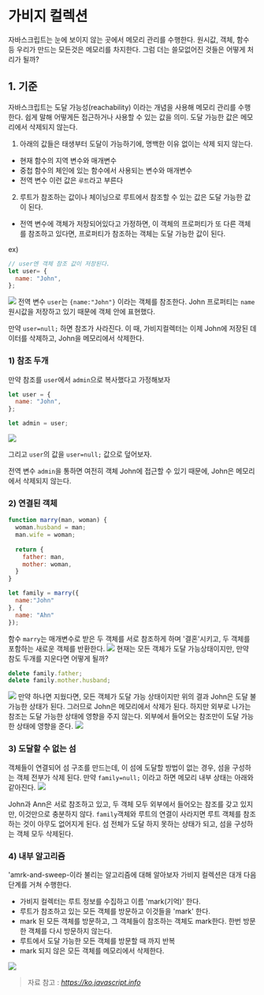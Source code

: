 # 가비지 컬렉션
자바스크립트는 눈에 보이지 않는 곳에서 메모리 관리를 수행한다. 
원시값, 객체, 함수 등 우리가 만드는 모든것은 메모리를 차지한다. 그럼 더는 쓸모없어진 것들은 어떻게 처리가 될까?

## 1. 기준
자바스크립트는 도달 가능성(reachability) 이라는 개념을 사용해 메모리 관리를 수행한다.
쉽게 말해 어떻게든 접근하거나 사용할 수 있는 값을 의미. 도달 가능한 값은 메모리에서 삭제되지 않는다.

1. 아래의 값들은 태생부터 도달이 가능하기에, 명백한 이유 없이는 삭제 되지 않는다.
* 현재 함수의 지역 변수와 매개변수
* 중첩 함수의 체인에 있는 함수에서 사용되는 변수와 매개변수
* 전역 변수
이런 값은 `루트`라고 부른다


2. 루트가 참조하는 값이나 체이닝으로 루트에서 참조할 수 있는 값은 도달 가능한 값이 된다.

* 전역 변수에 객체가 저장되어있다고 가정하면, 이 객체의 프로퍼티가 또 다른 객체를 참조하고 있다면, 프로퍼티가 참조하는 객체는 도달 가능한 값이 된다.

ex)
```javascript
// user엔 객체 참조 값이 저장된다.
let user= {
  name: "John",
};
```
![](https://images.velog.io/images/jin0106/post/075be389-2234-4328-98e2-ce1af818eb11/image.png)
전역 변수 `user`는 `{name:"John"}` 이라는 객체를 참조한다. John 프로퍼티는 `name` 원시값을 저장하고 있기 때문에 객체 안에 표현했다.

만약 `user=null;` 하면 참조가 사라진다. 이 때, 가비지컬렉터는 이제 John에 저장된 데이터를 삭제하고, John을 메모리에서 삭제한다.

### 1) 참조 두개
만약 참조를 `user`에서 `admin`으로 복사했다고 가정해보자
```javascript
let user = {
  name: "John",
};

let admin = user;
```
![](https://images.velog.io/images/jin0106/post/f3cc59e3-2ef7-4fa5-8564-7f88d1e7aaf3/image.png)

그리고 `user`의 값을 `user=null;` 값으로 덮어보자.

전역 변수 `admin`을 통하면 여전히 객체 John에 접근할 수 있기 때문에, John은 메모리에서 삭제되지 않는다.

### 2) 연결된 객체
```javascript
function marry(man, woman) {
  woman.husband = man;
  man.wife = woman;
  
  return {
    father: man,
    mother: woman,
  }
}

let family = marry({
  name:"John"
}, {
  name: "Ahn"
});
```
함수 `marry`는 매개변수로 받은 두 객체를 서로 참조하게 하며 '결혼'시키고, 두 객체를 포함하는 새로운 객체를 반환한다.
![](https://images.velog.io/images/jin0106/post/fdd16f6a-441e-4245-9a54-4fd0544c0914/image.png)
현재는 모든 객체가 도달 가능상태이지만, 만약 참도 두개를 지운다면 어떻게 될까?
```javascript
delete family.father;
delete family.mother.husband;
```
![](https://images.velog.io/images/jin0106/post/f0003c7e-2fba-4208-8b2e-f88599c624a1/image.png)
만약 하나면 지웠다면, 모든 객체가 도달 가능 상태이지만 위의 결과 John은 도달 불가능한 상태가 된다. 그러므로 John은 메모리에서 삭제가 된다. 
하지만 외부로 나가는 참조는 도달 가능한 상태에 영향을 주지 않는다. 외부에서 들어오는 참조만이 도달 가능한 상태에 영향을 준다.
![](https://images.velog.io/images/jin0106/post/4d8ecea6-484e-4049-9904-c7acaabe2e08/image.png)

### 3) 도달할 수 없는 섬
객체들이 연결되어 섬 구조를 만드는데, 이 섬에 도달할 방법이 없는 경우, 섬을 구성하는 객체 전부가 삭제 된다.
만약 `family=null;` 이라고 하면 메모리 내부 상태는 아래와 같아진다.
![](https://images.velog.io/images/jin0106/post/6e691ed9-5dd2-428a-a7ae-63c7dd5a6607/image.png)

John과 Ann은 서로 참조하고 있고, 두 객체 모두 외부에서 들어오는 참조를 갖고 있지만, 이것만으로 충분하지 않다. 
`family`객체와 루트의 연결이 사라지면 루트 객체를 참조하는 것이 아무도 없어지게 된다. 섬 전체가 도달 하지 못하는 상태가 되고, 섬을 구성하는 객체 모두 삭제된다.

### 4) 내부 알고리즘
'amrk-and-sweep-이라 불리는 알고리즘에 대해 알아보자
가비지 컬렉션은 대개 다음 단계를 거쳐 수행한다.
* 가비지 컬렉터는 루트 정보를 수집하고 이름 'mark(기억)' 한다.
* 루트가 참조하고 있는 모든 객체를 방문하고 이것들을 'mark' 한다.
* mark 된 모든 객체를 방문하고, 그 객체들이 참조하는 객체도 mark한다. 한번 방문한 객체를 다시 방문하지 않는다.
* 루트에서 도달 가능한 모든 객체를 방문할 때 까지 반복
* mark 되지 않은 모든 객체를 메모리에서 삭제한다.

![](https://images.velog.io/images/jin0106/post/76163eba-5241-49b0-b589-9165d8c1f637/image.png)


>자료 참고 : <cite>https://ko.javascript.info</cite>

